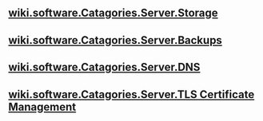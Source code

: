 ## [wiki.software.Catagories.Server.Storage](../../../Software/Catagories/Server/Storage.md)

## [wiki.software.Catagories.Server.Backups](Dentropy%20Cloud%20Backup%20Research)

## [wiki.software.Catagories.Server.DNS](DNS%20+%20Dynamic%20IP)

## [wiki.software.Catagories.Server.TLS Certificate Management](Dentropy%20Cloud%20TLS%20Certificate%20Management%20Research)
